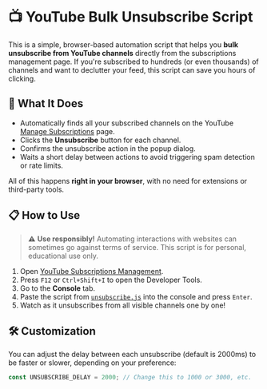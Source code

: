 # 📺 YouTube Bulk Unsubscribe Script

This is a simple, browser-based automation script that helps you **bulk unsubscribe from YouTube channels** directly from the subscriptions management page. If you're subscribed to hundreds (or even thousands) of channels and want to declutter your feed, this script can save you hours of clicking.

## 🚀 What It Does

- Automatically finds all your subscribed channels on the YouTube [Manage Subscriptions](https://www.youtube.com/feed/channels) page.
- Clicks the **Unsubscribe** button for each channel.
- Confirms the unsubscribe action in the popup dialog.
- Waits a short delay between actions to avoid triggering spam detection or rate limits.

All of this happens **right in your browser**, with no need for extensions or third-party tools.

## 📋 How to Use

> ⚠️ **Use responsibly!** Automating interactions with websites can sometimes go against terms of service. This script is for personal, educational use only.

1. Open [YouTube Subscriptions Management](https://www.youtube.com/feed/channels).
2. Press `F12` or `Ctrl+Shift+I` to open the Developer Tools.
3. Go to the **Console** tab.
4. Paste the script from [`unsubscribe.js`](./unsubscribe.js) into the console and press `Enter`.
5. Watch as it unsubscribes from all visible channels one by one!

## 🛠️ Customization

You can adjust the delay between each unsubscribe (default is 2000ms) to be faster or slower, depending on your preference:

```js
const UNSUBSCRIBE_DELAY = 2000; // Change this to 1000 or 3000, etc.
